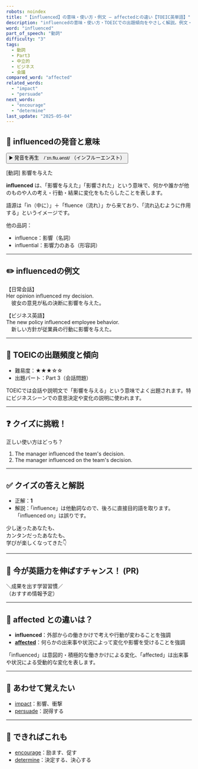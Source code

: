 ```yaml
---
robots: noindex
title: "【influenced】の意味・使い方・例文 ― affectedとの違い【TOEIC英単語】"
description: "influencedの意味・使い方・TOEICでの出題傾向をやさしく解説。例文・クイズ付きでaffectedとの違いもわかりやすく学べます。"
word: "influenced"
part_of_speech: "動詞"
difficulty: "3"
tags:
  - 動詞
  - Part3
  - 中立的
  - ビジネス
  - 会議
compared_word: "affected"
related_words:
  - "impact"
  - "persuade"
next_words:
  - "encourage"
  - "determine"
last_update: "2025-05-04"
---
```


## 🔰 influencedの発音と意味

<button class="play-audio" onclick="playTTS('influenced')">
  <span class="play-audio-main">
    ▶️ 発音を再生　/ˈɪn.flu.ənst/
  </span>
  <span class="play-audio-sub">
    （インフルーエンスト）
  </span>
</button>

[動詞] 影響を与えた

**influenced** は、「影響を与えた」「影響された」という意味で、何かや誰かが他のものや人の考え・行動・結果に変化をもたらしたことを表します。

語源は「in（中に）」＋「fluence（流れ）」から来ており、「流れ込むように作用する」というイメージです。

他の品詞：  
- influence：影響（名詞）
- influential：影響力のある（形容詞）

---

## ✏️ influencedの例文

【日常会話】  
Her opinion influenced my decision.  
　彼女の意見が私の決断に影響を与えた。

【ビジネス英語】  
The new policy influenced employee behavior.  
　新しい方針が従業員の行動に影響を与えた。

---

## 🎯 TOEICの出題頻度と傾向

- 難易度：★★★☆☆
- 出題パート：Part 3（会話問題）

TOEICでは会話や説明文で「影響を与える」という意味でよく出題されます。特にビジネスシーンでの意思決定や変化の説明に使われます。

---

## ❓ クイズに挑戦！

正しい使い方はどっち？

1. The manager influenced the team's decision.  
2. The manager influenced on the team's decision.

---

## ✅ クイズの答えと解説

- 正解：**1**
- 解説：「influence」は他動詞なので、後ろに直接目的語を取ります。「influenced on」は誤りです。

少し迷ったあなたも、  
カンタンだったあなたも、  
学びが楽しくなってきた👇️

---

## 🚀 今が英語力を伸ばすチャンス！ (PR)

<div class="info-center">
＼成果を出す学習習慣／<br>  
（おすすめ情報予定）
</div>

---

## 🤔  affected との違いは？

- **influenced**：外部からの働きかけで考えや行動が変わることを強調
- **[affected](/word/affected/)**：何らかの出来事や状況によって変化や影響を受けることを強調

「influenced」は意図的・積極的な働きかけによる変化、「affected」は出来事や状況による受動的な変化を表します。

---

## 🧩 あわせて覚えたい

- [impact](/word/impact/)：影響、衝撃
- [persuade](/word/persuade/)：説得する

---

## 📖 できればこれも

- [encourage](/word/encourage/)：励ます、促す
- [determine](/word/determine/)：決定する、決心する

<!-- cvid: aid43_bid26 -->
